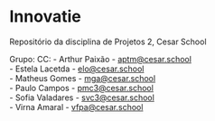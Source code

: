 # Innovatie
Repositório da disciplina de Projetos 2, Cesar School

Grupo:
  CC:
    - Arthur Paixão - aptm@cesar.school <br>
    - Estela Lacetda - elo@cesar.school <br>
    - Matheus Gomes - mga@cesar.school <br>
    - Paulo Campos - pmc3@cesar.school <br>
    - Sofia Valadares - svc3@cesar.school <br>
    - Virna Amaral - vfpa@cesar.school <br>
